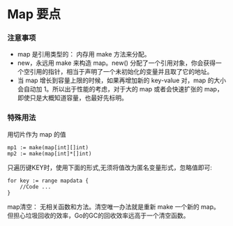 # Map 要点

### 注意事项

* map 是引用类型的： 内存用 make 方法来分配。
* new，永远用 make 来构造 map。new() 分配了一个引用对象，你会获得一个空引用的指针，相当于声明了一个未初始化的变量并且取了它的地址。
* 当 map 增长到容量上限的时候，如果再增加新的 key-value 对，map 的大小会自动加 1。所以出于性能的考虑，对于大的 map 或者会快速扩张的 map，即使只是大概知道容量，也最好先标明。

### 特殊用法

用切片作为 map 的值
```
mp1 := make(map[int][]int)
mp2 := make(map[int]*[]int)
```

只遍历键KEY时，使用下面的形式,无须将值改为匿名变量形式，忽略值即可:  
```
for key := range mapdata {
    //Code ...
}
```

map清空：
无相关函数和方法。清空唯一办法就是重新 make 一个新的 map。  
但担心垃圾回收的效率，Go的GC的回收效率远高于一个清空函数。







